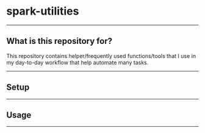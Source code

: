 # spark-utilities
<hr/>

## What is this repository for?
This repository contains helper/frequently used functions/tools that I use in my day-to-day
workflow that help automate many tasks.
<hr/>

## Setup
<hr/>

## Usage
<hr/>